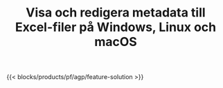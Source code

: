 ﻿---
title: Visa och redigera metadata till Excel-filer på Windows, Linux och macOS 
url: /sv/metadata
description: "Gratis app och API:er för att manipulera dokumentegenskaper för XLS- och XLSX-filer"
---
{{< blocks/products/pf/agp/feature-solution >}} 

